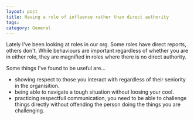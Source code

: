 ```yaml
---
layout: post
title: Having a role of influence rather than direct authority
tags: 
category: General
---
```


Lately I've been looking at roles in our org. Some roles have direct reports, others don't. 
While behaviours are important regardless of whether you are in either role, they are magnified in roles where there is no direct authority.

Some things I've found to be useful are...
* showing respect to those you interact with regardless of their seniority in the organisition. 
* being able to navigate a tough situation without loosing your cool.
* practicing respectfull communication, you need to be able to challenge things directly without offending the person doing the things you are challenging.

